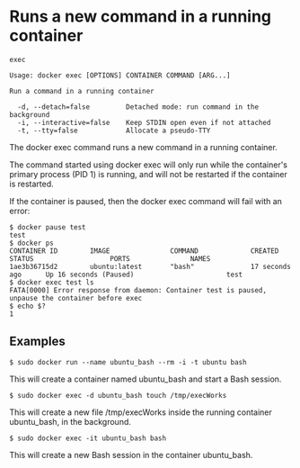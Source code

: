 # Runs a new command in a running container

```
exec

Usage: docker exec [OPTIONS] CONTAINER COMMAND [ARG...]

Run a command in a running container

  -d, --detach=false         Detached mode: run command in the background
  -i, --interactive=false    Keep STDIN open even if not attached
  -t, --tty=false            Allocate a pseudo-TTY
```
The docker exec command runs a new command in a running container.

The command started using docker exec will only run while the container's primary process (PID 1) is running, and will not be restarted if the container is restarted.

If the container is paused, then the docker exec command will fail with an error:

```
$ docker pause test
test
$ docker ps
CONTAINER ID        IMAGE               COMMAND             CREATED             STATUS                   PORTS               NAMES
1ae3b36715d2        ubuntu:latest       "bash"              17 seconds ago      Up 16 seconds (Paused)                       test
$ docker exec test ls
FATA[0000] Error response from daemon: Container test is paused, unpause the container before exec
$ echo $?
1
```

## Examples
```
$ sudo docker run --name ubuntu_bash --rm -i -t ubuntu bash
```
This will create a container named ubuntu_bash and start a Bash session.
```
$ sudo docker exec -d ubuntu_bash touch /tmp/execWorks
```
This will create a new file /tmp/execWorks inside the running container ubuntu_bash, in the background.
```
$ sudo docker exec -it ubuntu_bash bash
```
This will create a new Bash session in the container ubuntu_bash.
